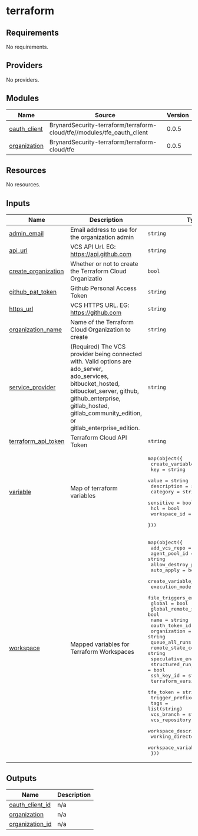 # terraform

<!-- BEGINNING OF PRE-COMMIT-TERRAFORM DOCS HOOK -->
## Requirements

No requirements.

## Providers

No providers.

## Modules

| Name | Source | Version |
|------|--------|---------|
| <a name="module_oauth_client"></a> [oauth\_client](#module\_oauth\_client) | BrynardSecurity-terraform/terraform-cloud/tfe//modules/tfe_oauth_client | 0.0.5 |
| <a name="module_organization"></a> [organization](#module\_organization) | BrynardSecurity-terraform/terraform-cloud/tfe | 0.0.5 |

## Resources

No resources.

## Inputs

| Name | Description | Type | Default | Required |
|------|-------------|------|---------|:--------:|
| <a name="input_admin_email"></a> [admin\_email](#input\_admin\_email) | Email address to use for the organization admin | `string` | n/a | yes |
| <a name="input_api_url"></a> [api\_url](#input\_api\_url) | VCS API Url. EG: https://api.github.com | `string` | `"https://api.github.com"` | no |
| <a name="input_create_organization"></a> [create\_organization](#input\_create\_organization) | Whether or not to create the Terraform Cloud Organizatio | `bool` | n/a | yes |
| <a name="input_github_pat_token"></a> [github\_pat\_token](#input\_github\_pat\_token) | Github Personal Access Token | `string` | n/a | yes |
| <a name="input_https_url"></a> [https\_url](#input\_https\_url) | VCS HTTPS URL. EG: https://github.com | `string` | `"https://github.com"` | no |
| <a name="input_organization_name"></a> [organization\_name](#input\_organization\_name) | Name of the Terraform Cloud Organization to create | `string` | n/a | yes |
| <a name="input_service_provider"></a> [service\_provider](#input\_service\_provider) | (Required) The VCS provider being connected with. Valid options are ado\_server, ado\_services, bitbucket\_hosted, bitbucket\_server, github, github\_enterprise, gitlab\_hosted, gitlab\_community\_edition, or gitlab\_enterprise\_edition. | `string` | `"github"` | no |
| <a name="input_terraform_api_token"></a> [terraform\_api\_token](#input\_terraform\_api\_token) | Terraform Cloud API Token | `string` | n/a | yes |
| <a name="input_variable"></a> [variable](#input\_variable) | Map of terraform variables | <pre>map(object({<br>    create_variable = bool<br>    key             = string<br>    value           = string<br>    description     = string<br>    category        = string<br>    sensitive       = bool<br>    hcl             = bool<br>    workspace_id    = string<br>  }))</pre> | n/a | yes |
| <a name="input_workspace"></a> [workspace](#input\_workspace) | Mapped variables for Terraform Workspaces | <pre>map(object({<br>    add_vcs_repo                  = bool<br>    agent_pool_id                 = string<br>    allow_destroy_plan            = bool<br>    auto_apply                    = bool<br>    create_variable_set           = bool<br>    execution_mode                = string<br>    file_triggers_enabled         = bool<br>    global                        = bool<br>    global_remote_state           = bool<br>    name                          = string<br>    oauth_token_id                = string<br>    organization                  = string<br>    queue_all_runs                = bool<br>    remote_state_consumer_ids     = string<br>    speculative_enabled           = bool<br>    structured_run_output_enabled = bool<br>    ssh_key_id                    = string<br>    terraform_version             = string<br>    tfe_token                     = string<br>    trigger_prefixes              = list(string)<br>    tags                          = list(string)<br>    vcs_branch                    = string<br>    vcs_repository                = string<br>    workspace_description         = string<br>    working_directory             = string<br>    workspace_variable            = bool<br>  }))</pre> | n/a | yes |

## Outputs

| Name | Description |
|------|-------------|
| <a name="output_oauth_client_id"></a> [oauth\_client\_id](#output\_oauth\_client\_id) | n/a |
| <a name="output_organization"></a> [organization](#output\_organization) | n/a |
| <a name="output_organization_id"></a> [organization\_id](#output\_organization\_id) | n/a |
<!-- END OF PRE-COMMIT-TERRAFORM DOCS HOOK -->
